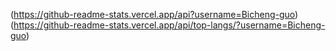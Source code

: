 (https://github-readme-stats.vercel.app/api?username=Bicheng-guo)
(https://github-readme-stats.vercel.app/api/top-langs/?username=Bicheng-guo)

